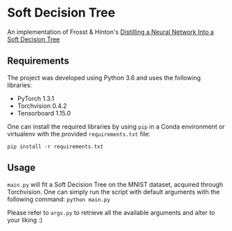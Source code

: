 # Soft Decision Tree

An implementation of Frosst & Hinton's 
[Distilling a Neural Network Into a Soft Decision Tree](http://ceur-ws.org/Vol-2071/CExAIIA_2017_paper_3.pdf)

## Requirements

The project was developed using Python 3.6 and uses the following libraries: 
- PyTorch 1.3.1
- Torchvision 0.4.2
- Tensorboard 1.15.0

One can install the required libraries by using `pip` in a Conda environment or virtualenv with the provided 
`requirements.txt` file:

`pip install -r requirements.txt`

## Usage

`main.py` will fit a Soft Decision Tree on the MNIST dataset, acquired through Torchvision.
One can simply run the script with default arguments with the following command:
`python main.py`

Please refer to `args.py` to retrieve all the available arguments and alter to your liking :)
